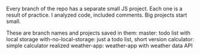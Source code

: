 Every branch of the repo has a separate small JS project.
Each one is a result of practice. I analyzed code, included comments.
Big projects start small. 

These are branch names and projects saved in them:
master: todo list with local storage
with-no-local-storage: just a todo list, short version
calculator: simple calculator realized
weather-app: weather-app with weather data API
